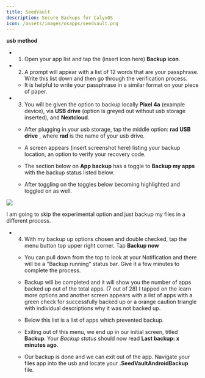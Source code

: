 ```yaml
---
title: SeedVault
description: Secure Backups for CalyxOS
icon: /assets/images/osapps/seedvault.png
---
```


**usb method**


* 1) Open your app list and tap the (insert icon here) **Backup icon**.

* 2) A prompt will appear with a list of 12 words that are your passphrase. Write this list down and then go through the verification process. 

  * It is helpful to write your passphrase in a similar format on your piece of paper.

* 3) You will be given the option to backup locally **Pixel 4a** (example device), via **USB drive** (option is greyed out without usb storage inserted), and **Nextcloud**.

  * After plugging in your usb storage, tap the middle option: **rad USB drive** , where **rad** is the name of your usb drive.

  * A screen appears (insert screenshot here) listing your backup location, an option to verify your recovery code.

 

  * The section below on **App backup** has a toggle to **Backup my apps** with the backup status listed below. 

  * After toggling on the toggles below becoming highlighted and toggled on as well.

 <img src="../backuptogglescreenshot.jpg">


I am going to skip the experimental option and just backup my files in a different process.


* 4) With my backup up options chosen and double checked, tap the menu button top upper right corner. Tap **Backup now**

  * You can pull down from the top to look at your Notification and there will be a 
"Backup running" status bar. Give it a few minutes to complete the process.

  * Backup will be completed and it will show you the number of apps backed up out of the total apps. (7 out of 28) I tapped on the learn more options and another screen appears with a list of apps with a green check for successfully backed up or a orange caution triangle with individual descriptions why it was not backed up. 

  * Below this list is a list of apps which prevented backup.

  * Exiting out of this menu, we end up in our initial screen, titled **Backup**. Your *Backup status* should now read **Last backup: x minutes ago**.

  * Our backup is done and we can exit out of the app. Navigate your files app into the usb and locate your **.SeedVaultAndroidBackup** file.
